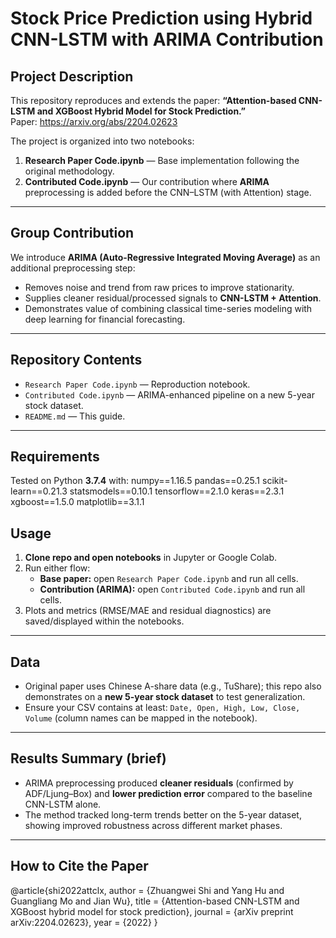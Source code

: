 # Stock Price Prediction using Hybrid CNN-LSTM with ARIMA Contribution

## Project Description
This repository reproduces and extends the paper:
**“Attention-based CNN-LSTM and XGBoost Hybrid Model for Stock Prediction.”**  
Paper: https://arxiv.org/abs/2204.02623

The project is organized into two notebooks:
1. **Research Paper Code.ipynb** — Base implementation following the original methodology.
2. **Contributed Code.ipynb** — Our contribution where **ARIMA** preprocessing is added before the CNN–LSTM (with Attention) stage.

---

## Group Contribution
We introduce **ARIMA (Auto-Regressive Integrated Moving Average)** as an additional preprocessing step:
- Removes noise and trend from raw prices to improve stationarity.
- Supplies cleaner residual/processed signals to **CNN-LSTM + Attention**.
- Demonstrates value of combining classical time-series modeling with deep learning for financial forecasting.

---

## Repository Contents
- `Research Paper Code.ipynb` — Reproduction notebook.
- `Contributed Code.ipynb` — ARIMA-enhanced pipeline on a new 5-year stock dataset.
- `README.md` — This guide.

---

## Requirements
Tested on Python **3.7.4** with:
numpy==1.16.5
pandas==0.25.1
scikit-learn==0.21.3
statsmodels==0.10.1
tensorflow==2.1.0
keras==2.3.1
xgboost==1.5.0
matplotlib==3.1.1

## Usage
1. **Clone repo and open notebooks** in Jupyter or Google Colab.
2. Run either flow:
   - **Base paper:** open `Research Paper Code.ipynb` and run all cells.
   - **Contribution (ARIMA):** open `Contributed Code.ipynb` and run all cells.
3. Plots and metrics (RMSE/MAE and residual diagnostics) are saved/displayed within the notebooks.

---

## Data
- Original paper uses Chinese A-share data (e.g., TuShare); this repo also demonstrates on a **new 5-year stock dataset** to test generalization.
- Ensure your CSV contains at least: `Date, Open, High, Low, Close, Volume` (column names can be mapped in the notebook).

---

## Results Summary (brief)
- ARIMA preprocessing produced **cleaner residuals** (confirmed by ADF/Ljung–Box) and **lower prediction error** compared to the baseline CNN-LSTM alone.
- The method tracked long-term trends better on the 5-year dataset, showing improved robustness across different market phases.

---

## How to Cite the Paper
@article{shi2022attclx,
author = {Zhuangwei Shi and Yang Hu and Guangliang Mo and Jian Wu},
title = {Attention-based CNN-LSTM and XGBoost hybrid model for stock prediction},
journal = {arXiv preprint arXiv:2204.02623},
year = {2022}
}
